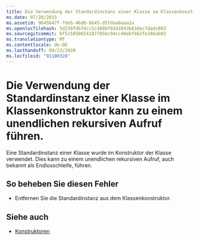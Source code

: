 ```yaml
---
title: Die Verwendung der Standardinstanz einer Klasse im Klassenkonstruktor kann zu einem unendlichen rekursiven Aufruf führen.
ms.date: 07/20/2015
ms.assetid: 9645b47f-7de5-46d0-bb45-d5fdaa8aaa2a
ms.openlocfilehash: 5d239fdb7dcc5c488bf0341043b810ec7dadc083
ms.sourcegitcommit: bf5c5850654187705bc94cc40ebfb62fe346ab02
ms.translationtype: MT
ms.contentlocale: de-DE
ms.lasthandoff: 09/23/2020
ms.locfileid: "91100320"
---
```

# <a name="use-of-default-instance-of-a-class-in-the-class-constructor-could-lead-to-infinite-recursive-call"></a>Die Verwendung der Standardinstanz einer Klasse im Klassenkonstruktor kann zu einem unendlichen rekursiven Aufruf führen.

Eine Standardinstanz einer Klasse wurde im Konstruktor der Klasse verwendet. Dies kann zu einem unendlichen rekursiven Aufruf, auch bekannt als Endlosschleife, führen.  
  
## <a name="to-correct-this-error"></a>So beheben Sie diesen Fehler  
  
- Entfernen Sie die Standardinstanz aus dem Klassenkonstruktor.  
  
## <a name="see-also"></a>Siehe auch

- [Konstruktoren](../programming-guide/concepts/object-oriented-programming.md#constructors)
